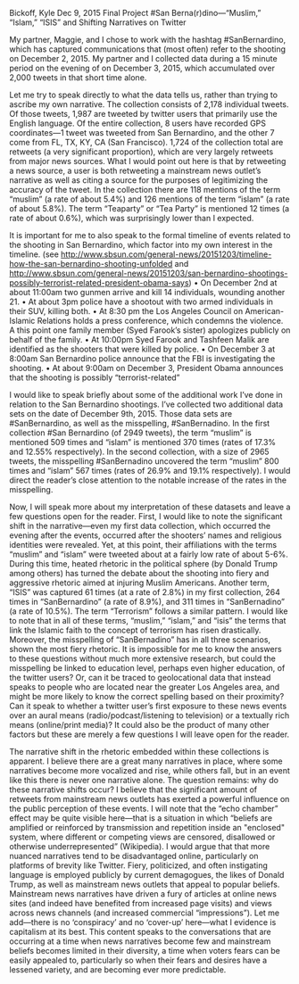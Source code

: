 Bickoff, Kyle
Dec 9, 2015
Final Project
#San Berna(r)dino—“Muslim,” “Islam,” “ISIS” and Shifting Narratives on Twitter


My partner, Maggie, and I chose to work with the hashtag #SanBernardino, which has captured communications that (most often) refer to the shooting on December 2, 2015. My partner and I collected data during a 15 minute period on the evening of on December 3, 2015, which accumulated over 2,000 tweets in that short time alone.

Let me try to speak directly to what the data tells us, rather than trying to ascribe my own narrative. The collection consists of 2,178 individual tweets. Of those tweets, 1,987 are tweeted by twitter users that primarily use the English language. Of the entire collection, 8 users have recorded GPS coordinates—1 tweet was tweeted from San Bernardino, and the other 7 come from FL, TX, KY, CA (San Francisco). 1,724 of the collection total are retweets (a very significant proportion), which are very largely retweets from major news sources. What I would point out here is that by retweeting a news source, a user is both retweeting a mainstream news outlet’s narrative as well as citing a source for the purposes of legitimizing the accuracy of the tweet. In the collection there are 118 mentions of the term “muslim” (a rate of about 5.4%) and 126 mentions of the term “islam” (a rate of about 5.8%). The term “Teaparty” or “Tea Party” is mentioned 12 times (a rate of about 0.6%), which was surprisingly lower than I expected.

It is important for me to also speak to the formal timeline of events related to the shooting in San Bernardino, which factor into my own interest in the timeline. (see http://www.sbsun.com/general-news/20151203/timeline-how-the-san-bernardino-shooting-unfolded and http://www.sbsun.com/general-news/20151203/san-bernardino-shootings-possibly-terrorist-related-president-obama-says) 
•	On December 2nd at about 11:00am two gunmen arrive and kill 14 individuals, wounding another 21. 
•	At about 3pm police have a shootout with two armed individuals in their SUV, killing both. 
•	At 8:30 pm the Los Angeles Council on American-Islamic Relations holds a press conference, which condemns the violence. A this point one family member (Syed Farook’s sister) apologizes publicly on behalf of the family.
•	At 10:00pm Syed Farook and Tashfeen Malik are identified as the shooters that were killed by police.
•	On December 3 at 8:00am San Bernardino police announce that the FBI is investigating the shooting.
•	At about 9:00am on December 3, President Obama announces that the shooting is possibly “terrorist-related”

I would like to speak briefly about some of the additional work I’ve done in relation to the San Bernardino shootings. I’ve collected two additional data sets on the date of December 9th, 2015. Those data sets are #SanBernardino, as well as the misspelling, #SanBernadino. In the first collection #San Bernardino (of 2949 tweets), the term “muslim” is mentioned 509 times and “islam” is mentioned 370 times (rates of 17.3% and 12.55% respectively). In the second collection, with a size of 2965 tweets, the misspelling #SanBernadino uncovered the term “muslim” 800 times and “islam” 567 times (rates of 26.9% and 19.1% respectively). I would direct the reader’s close attention to the notable increase of the rates in the misspelling.

Now, I will speak more about my interpretation of these datasets and leave a few questions open for the reader. First, I would like to note the significant shift in the narrative—even my first data collection, which occurred the evening after the events, occurred after the shooters’ names and religious identities were revealed. Yet, at this point, their affiliations with the terms “muslim” and “islam” were tweeted about at a fairly low rate of about 5-6%. During this time, heated rhetoric in the political sphere (by Donald Trump among others) has turned the debate about the shooting into fiery and aggressive rhetoric aimed at injuring Muslim Americans. Another term, “ISIS” was captured 61 times (at a rate of 2.8%) in my first collection, 264 times in “SanBernardino” (a rate of 8.9%), and 311 times in “SanBernadino” (a rate of 10.5%). The term “Terrorism” follows a similar pattern. I would like to note that in all of these terms, “muslim,” “islam,” and “isis” the terms that link the Islamic faith to the concept of terrorism has risen drastically. Moreover, the misspelling of “SanBernadino” has in all three scenarios, shown the most fiery rhetoric. It is impossible for me to know the answers to these questions without much more extensive research, but could the misspelling be linked to education level, perhaps even higher education, of the twitter users? Or, can it be traced to geolocational data that instead speaks to people who are located near the greater Los Angeles area, and might be more likely to know the correct spelling based on their proximity? Can it speak to whether a twitter user’s first exposure to these news events over an aural means (radio/podcast/listening to television) or a textually rich means (online/print media)? It could also be the product of many other factors but these are merely a few questions I will leave open for the reader. 

The narrative shift in the rhetoric embedded within these collections is apparent. I believe there are a great many narratives in place, where some narratives become more vocalized and rise, while others fall, but in an event like this there is never one narrative alone. The question remains: why do these narrative shifts occur? I believe that the significant amount of retweets from mainstream news outlets has exerted a powerful influence on the public perception of these events. I will note that the “echo chamber” effect may be quite visible here—that is a situation in which “beliefs are amplified or reinforced by transmission and repetition inside an "enclosed" system, where different or competing views are censored, disallowed or otherwise underrepresented” (Wikipedia). I would argue that that more nuanced narratives tend to be disadvantaged online, particularly on platforms of brevity like Twitter. Fiery, politicized, and often instigating language is employed publicly by current demagogues, the likes of Donald Trump, as well as mainstream news outlets that appeal to popular beliefs. Mainstream news narratives have driven a fury of articles at online news sites (and indeed have benefited from increased page visits) and views across news channels (and increased commercial “impressions”). Let me add—there is no ‘conspiracy’ and no ‘cover-up’ here—what I evidence is capitalism at its best. This content speaks to the conversations that are occurring at a time when news narratives become few and mainstream beliefs becomes limited in their diversity, a time when voters fears can be easily appealed to, particularly so when their fears and desires have a lessened variety, and are becoming ever more predictable.
